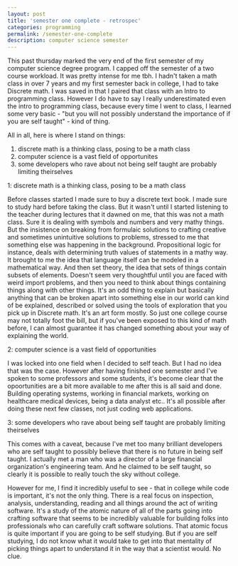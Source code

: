 ```yaml
---
layout: post
title: 'semester one complete - retrospec'
categories: programming
permalink: /semester-one-complete
description: computer science semester
---
```


This past thursday marked the very end of the first semester of my computer science degree program. 
I capped off the semester of a two course workload. It was pretty intense for me tbh. I hadn't taken
a math class in over 7 years and my first semester back in college, I had to take Discrete math. 
I was saved in that I paired that class with an Intro to programming class. However I do have to say
I really underestimated even the intro to programming class, because every time I went to class, I
learned some very basic - "but you will not possibly understand the  importance of if you are self taught" - kind of thing. 

All in all, here is where I stand on things: 
1. discrete math is a thinking class, posing to be a math class
2. computer science is a vast field of opportunites
3. some developers who rave about not being self taught are probably limiting theirselves



1: discrete math is a thinking class, posing to be a math class

Before classes started I made sure to buy a discrete text book. I made sure to study hard before 
taking the class. But it wasn't until I started listening to the teacher during lectures that it dawned on me, 
that this was not a math class. Sure it is dealing with symbols and numbers and very mathy things. But the
insistence on breaking from formulaic solutions to crafting creative and sometimes unintuitive solutions
to problems, stressed to me that something else was happening in the background. Propositional logic for
instance, deals with determining truth values of statements in a mathy way. It brought to me the idea that 
language itself can be modeled in a mathematical way. And then set theory, the idea that sets of things 
contain subsets of elements. Doesn't seem very thoughtful until you are faced with weird import problems, 
and then you need to think about things containing things along with other things. It's an odd thing to 
explain but basically anything that can be broken apart into something else in our world can kind of be
explained, described or solved  using the tools of exploration that you pick up in Discrete math.  It's
an art form mostly. So just one college course may not totally foot the bill, but if you've been exposed 
to this kind of math before, I can almost guarantee it has changed something about your way of explaining the world. 

2: computer science is a vast field of opportunities

I was locked into one field when I decided to self teach. But I had no idea that was the case. 
However after having finished one semester and I've spoken to some professors and some students, 
it's become clear that the opoortunities are a bit more available to me after this is all said and done.
Building operating systems, working in financial markets, working on healthcare medical devices, being a
data analyst etc.. It's all possible after doing these next few classes, not just coding web applications. 

3: some developers who rave about being self taught are probably limiting theirselves

This comes with a caveat, because I've met too many brilliant developers who are self taught 
to possibly believe that there is no future in being self taught. I actually met a man who 
was a director of a large financial organization's engineering team. And he claimed to be self 
taught, so clearly it is possible to really touch the sky without college. 

However for me, I find it incredibly useful to see - that in college while code is important, 
it's not the only thing. There is a real focus on inspection, analysis, understanding, reading and all things 
around the act of writing software. It's a study of the atomic nature of all of the parts going into 
crafting software that seems to be incredibly valuable for building folks into professionals who can 
carefully craft software solutions. That atomic focus is quite important if you are going to be self studying. 
But if you are self studying, I do not know what it would take to get into that mentality of picking things
apart to understand it in the way that a scientist would. No clue. 


